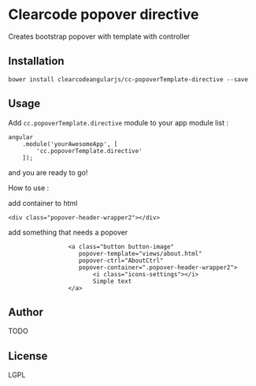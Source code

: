 Clearcode popover directive
=========

Creates bootstrap popover with template with controller

Installation
--------------
``` bower install clearcodeangularjs/cc-popoverTemplate-directive --save ```


Usage
------

Add ``` cc.popoverTemplate.directive ``` module to your app module list :


```
angular
    .module('yourAwesomeApp', [
        'cc.popoverTemplate.directive'
    ]);
```
and you are ready to go!

How to use :

add container to html

```
<div class="popover-header-wrapper2"></div>
```

add something that needs a popover

```
                 <a class="button button-image"
                    popover-template="views/about.html"
                    popover-ctrl="AboutCtrl"
                    popover-container=".popover-header-wrapper2">
                        <i class="icons-settings"></i>
                        Simple text
                 </a>
```


Author
------

TODO


License
----

LGPL

